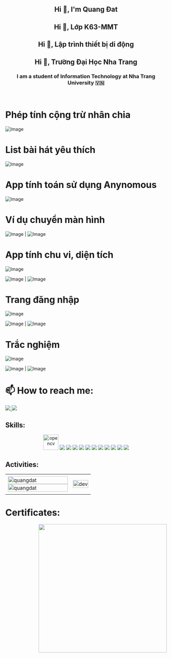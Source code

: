 <!-- <img align="left" width="400" src="https://github.githubassets.com/images/modules/profile/profile-first-repo.svg" /> -->

<!-- <img align="right" width="64" src="https://img.icons8.com/color/48/vietnam-circular.png" /> -->

<h2 align="center">Hi 👋, I'm Quang Đat </h2>
<h2 align="center">Hi 👋, Lớp K63-MMT </h2>
<h2 align="center">Hi 👋, Lập trình thiết bị di động </h2>
<h2 align="center">Hi 👋, Trường Đại Học Nha Trang </h2>
<p align="center">
  <h3 align="center">I am a student of Information Technology at Nha Trang University 🇻🇳 </h3>
</p>


<br />

# Phép tính cộng trừ nhân chia

![Image](https://github.com/user-attachments/assets/792321a8-4115-44aa-8829-cceed5f832ac)

# List bài hát yêu thích

![Image](https://github.com/user-attachments/assets/66917383-5feb-467f-8684-765b65c8afb0)

# App tính toán sử dụng Anynomous

![Image](https://github.com/user-attachments/assets/7715e9d9-960e-4522-a02f-64374050f2b4)

# Ví dụ chuyển màn hình 

![Image](https://github.com/user-attachments/assets/fba89c27-5a81-4551-aa73-b8709c7929fd) | ![Image](https://github.com/user-attachments/assets/f871ec90-31e8-4597-a6eb-2e35a82a8261)

# App tính chu vi, diện tích

![Image](https://github.com/user-attachments/assets/37bedce1-4c01-4800-aa8f-dc2d488992c7)

![Image](https://github.com/user-attachments/assets/68940c5e-ba77-40ec-b005-52b2f2912669) | ![Image](https://github.com/user-attachments/assets/fccbdaa4-55cd-4656-8110-32721b71b406)

# Trang đăng nhập 

![Image](https://github.com/user-attachments/assets/c6c10b9d-acf4-4b10-9347-ce5403eb850c)

![Image](https://github.com/user-attachments/assets/ef99455a-d7f0-4b46-aeab-0f07c741b892) | ![Image](https://github.com/user-attachments/assets/f50decad-eebe-4ae9-b01c-73a081194fda)

# Trắc nghiệm 

![Image](https://github.com/user-attachments/assets/31bee953-e20b-4a96-bd21-c472f3884c72)

![Image](https://github.com/user-attachments/assets/1080326e-62e9-4a44-9204-4c79fe679238) | ![Image](https://github.com/user-attachments/assets/ce07abce-da8b-4423-8e3f-19a1fe5e6852)

# 📫 How to reach me:

  </a>
  <a href="https://www.facebook.com/attripttmd" alt="Facebook">
    <img src="https://img.icons8.com/fluent/48/000000/facebook-new.png" target="_blank" />
  </a> 
  <a href="https://github.com/NguyenQuangDat123/63131916-AndroidProgramming" alt="Github">
    <img src="https://img.icons8.com/fluent/48/000000/github.png"/>
  </a> 


## Skills:
<p align="center">
  <img src="https://www.vectorlogo.zone/logos/opencv/opencv-icon.svg" alt="opencv" width="48" height="48"/> 
  <img src="https://img.icons8.com/color/48/000000/microsoft-sql-server.png"/>
  <img src="https://img.icons8.com/color/48/000000/mysql-logo.png"/>
  <img src="https://img.icons8.com/color/48/000000/mongodb.png"/>
  <img src="https://img.icons8.com/fluent/48/000000/matlab.png"/>
  <img src="https://img.icons8.com/color/48/000000/git.png"/>
  <img src="https://img.icons8.com/color/48/000000/github-2.png"/>
  <img src="https://img.icons8.com/color/48/000000/visual-studio-code-2019.png"/>
  <img src="https://img.icons8.com/color/48/null/visual-studio--v2.png"/>
  <img src="https://img.icons8.com/dusk/48/000000/anaconda.png"/>
  <img src="https://img.icons8.com/fluent/48/000000/spyder-ide.png"/>
  <img src="https://img.icons8.com/color/48/000000/trello.png"/>
</p>

## Activities:

<table style="width:100%;">
  <tr>
    <td>
      <img src="https://github-readme-stats.vercel.app/api/top-langs/?username=quangdat&bg_color=FFFFFF00&text_color=179fa3&layout=compact&hide=CSS&langs_count=10&custom_title=Top%20ngôn%20ngữ%20được%20dùng" alt="quangdat" width="100%"/>
      <img src="https://github-readme-stats.vercel.app/api?username=quangdat&bg_color=FFFFFF00&text_color=179fa3&show_icons=true&count_private=true&include_all_commits=true&custom_title=Hoạt%20động%20trên%20Github" alt="quangdat" width="100%"/>
    </td>
    <td>
      <p align="center"> 
        <img src="https://cdn.dribbble.com/users/1059583/screenshots/4171367/coding-freak.gif" alt="dev" width="100%"/>
      </p>
    </td>
  </tr>
</table>

# Certificates:

<img align="right" width="400" src="https://github.githubassets.com/images/modules/profile/profile-joined-github.svg">


